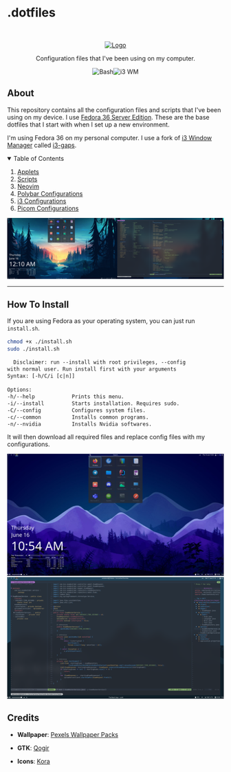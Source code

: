 # .dotfiles

<br />
<p align="center">
  <a href="https://github.com/umutsevdi/dotfiles">
    <img src="https://img.icons8.com/fluency/344/fedora.png" alt="Logo" height="80">
  </a>
<p align="center">
    Configuration files that I've been using on my computer.
<p align="center">
  <img src="https://img.icons8.com/plasticine/344/bash.png" height=30 alt="Bash"><img src="https://github.com/i3/i3/raw/next/docs/logo-30.png" alt="i3 WM">
</p>

## About

This repository contains all the configuration files and scripts that I've been using on my device. I use <a href="https://getfedora.org/en/server/download/">Fedora 36 Server Edition</a>. These are the base dotfiles that I start with
when I set up a new environment.

I'm using Fedora 36 on my personal computer. I use a fork of
<a href="https://github.com/i3/i3">i3 Window Manager</a> called <a href="https://github.com/Airblader/i3">i3-gaps</a>.

<details open="open">
  <summary>Table of Contents</summary>
  <ol>
  <li><a href="applets/">Applets</a></li>
  <li><a href="bin/">Scripts</a></li>
  <li><a href="nvim/">Neovim</a></li>
  <li><a href="polybar/">Polybar Configurations</a></li>
  <li><a href="i3/config">i3 Configurations</a></li>
  <li><a href="picom/picom.conf">Picom Configurations</a></li>
  </ol>
</details>
<img src="screenshots/dual_screen.png">

---

## How To Install

If you are using Fedora as your operating system, you can just run `install.sh`.

```bash
chmod +x ./install.sh
sudo ./install.sh
```
```
  Disclaimer: run --install with root privileges, --config
with normal user. Run install first with your arguments
Syntax: [-h/C/i [c|n]]

Options:
-h/--help            Prints this menu.
-i/--install         Starts installation. Requires sudo.
-C/--config          Configures system files.
-c/--common          Installs common programs.
-n/--nvidia          Installs Nvidia softwares.
```

It will then download all required files and replace config files with my configurations.

<img src="screenshots/main.png">
<img src="screenshots/neovim.png">

## Credits

- **Wallpaper**: [Pexels Wallpaper Packs](https://www.pexels.com)

- **GTK**: [Qogir](https://www.gnome-look.org/p/1230631)

- **Icons**: [Kora](https://www.gnome-look.org/p/1256209/)


